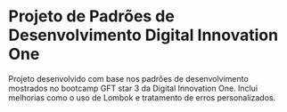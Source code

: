 # Projeto de Padrões de Desenvolvimento Digital Innovation One
Projeto desenvolvido com base nos padrões de desenvolvimento mostrados no bootcamp GFT star 3 da Digital Innovation One. Inclui melhorias como o uso de Lombok e tratamento de erros personalizados.
